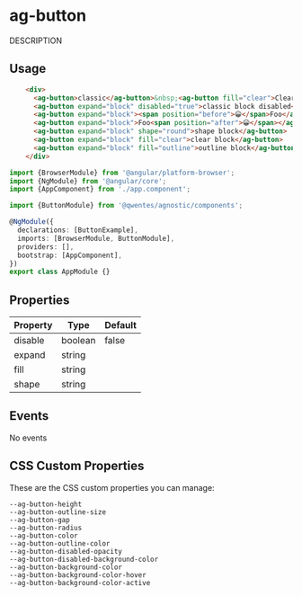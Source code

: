 # ag-button

DESCRIPTION

## Usage

```html
    <div>
      <ag-button>classic</ag-button>&nbsp;<ag-button fill="clear">Clear</ag-button>&nbsp;<ag-button fill="outline">outline</ag-button>
      <ag-button expand="block" disabled="true">classic block disabled</ag-button>
      <ag-button expand="block"><span position="before">😀</span>Foo</ag-button>
      <ag-button expand="block">Foo<span position="after">😀</span></ag-button>
      <ag-button expand="block" shape="round">shape block</ag-button>
      <ag-button expand="block" fill="clear">clear block</ag-button>
      <ag-button expand="block" fill="outline">outline block</ag-button>
    </div>
```

```typescript
import {BrowserModule} from '@angular/platform-browser';
import {NgModule} from '@angular/core';
import {AppComponent} from './app.component';

import {ButtonModule} from '@qwentes/agnostic/components';

@NgModule({
  declarations: [ButtonExample],
  imports: [BrowserModule, ButtonModule],
  providers: [],
  bootstrap: [AppComponent],
})
export class AppModule {}
```

## Properties

| Property  | Type  | Default |
|-----------|-------|---------|
| disable | boolean | false |
| expand | string |  |
| fill | string |  |
| shape | string |  |


## Events

No events

## CSS Custom Properties

These are the CSS custom properties you can manage:

```
--ag-button-height
--ag-button-outline-size
--ag-button-gap
--ag-button-radius
--ag-button-color
--ag-button-outline-color
--ag-button-disabled-opacity
--ag-button-disabled-background-color
--ag-button-background-color
--ag-button-background-color-hover
--ag-button-background-color-active
```
